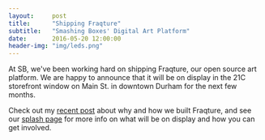 ```yaml
---
layout:     post
title:      "Shipping Fraqture"
subtitle:   "Smashing Boxes' Digital Art Platform"
date:       2016-05-20 12:00:00
header-img: "img/leds.png"
---
```


At SB, we've been working hard on shipping Fraqture, our open source art platform. We are happy to
announce that it will be on display in the 21C storefront window on Main St. in downtown Durham for
the next few months.

Check out my
[recent post](http://smashingboxes.com/blog/introducing-fraqture-a-platform-for-uniting-tech-and-art)
about why and how we built Fraqture, and see our [splash page](http://www.fraqture.com) for more info
on what will be on display and how you can get involved.
